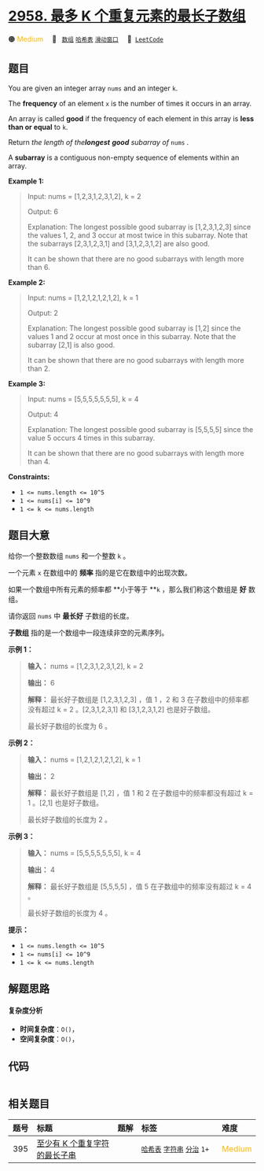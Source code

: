 # [2958. 最多 K 个重复元素的最长子数组](https://leetcode.com/problems/length-of-longest-subarray-with-at-most-k-frequency)

🟠 <font color=#ffb800>Medium</font>&emsp; 🔖&ensp; [`数组`](/outline/tag/array.md) [`哈希表`](/outline/tag/hash-table.md) [`滑动窗口`](/outline/tag/sliding-window.md)&emsp; 🔗&ensp;[`LeetCode`](https://leetcode.com/problems/length-of-longest-subarray-with-at-most-k-frequency)

## 题目

You are given an integer array `nums` and an integer `k`.

The **frequency** of an element `x` is the number of times it occurs in an
array.

An array is called **good** if the frequency of each element in this array is
**less than or equal** to `k`.

Return _the length of the**longest** **good** subarray of_ `nums` _._

A **subarray** is a contiguous non-empty sequence of elements within an array.



**Example 1:**

> Input: nums = [1,2,3,1,2,3,1,2], k = 2
> 
> Output: 6
> 
> Explanation: The longest possible good subarray is [1,2,3,1,2,3] since the values 1, 2, and 3 occur at most twice in this subarray. Note that the subarrays [2,3,1,2,3,1] and [3,1,2,3,1,2] are also good.
> 
> It can be shown that there are no good subarrays with length more than 6.

**Example 2:**

> Input: nums = [1,2,1,2,1,2,1,2], k = 1
> 
> Output: 2
> 
> Explanation: The longest possible good subarray is [1,2] since the values 1 and 2 occur at most once in this subarray. Note that the subarray [2,1] is also good.
> 
> It can be shown that there are no good subarrays with length more than 2.

**Example 3:**

> Input: nums = [5,5,5,5,5,5,5], k = 4
> 
> Output: 4
> 
> Explanation: The longest possible good subarray is [5,5,5,5] since the value 5 occurs 4 times in this subarray.
> 
> It can be shown that there are no good subarrays with length more than 4.

**Constraints:**

  * `1 <= nums.length <= 10^5`
  * `1 <= nums[i] <= 10^9`
  * `1 <= k <= nums.length`


## 题目大意

给你一个整数数组 `nums` 和一个整数 `k` 。

一个元素 `x` 在数组中的 **频率**  指的是它在数组中的出现次数。

如果一个数组中所有元素的频率都 **小于等于  **`k` ，那么我们称这个数组是 **好**  数组。

请你返回 `nums` 中 **最长好**  子数组的长度。

**子数组** 指的是一个数组中一段连续非空的元素序列。



**示例 1：**

> 
> 
> 
> 
> 
> **输入：** nums = [1,2,3,1,2,3,1,2], k = 2
> 
> **输出：** 6
> 
> **解释：** 最长好子数组是 [1,2,3,1,2,3] ，值 1 ，2 和 3 在子数组中的频率都没有超过 k = 2 。[2,3,1,2,3,1] 和 [3,1,2,3,1,2] 也是好子数组。
> 
> 最长好子数组的长度为 6 。
> 
> 

**示例 2：**

> 
> 
> 
> 
> 
> **输入：** nums = [1,2,1,2,1,2,1,2], k = 1
> 
> **输出：** 2
> 
> **解释：** 最长好子数组是 [1,2] ，值 1 和 2 在子数组中的频率都没有超过 k = 1 。[2,1] 也是好子数组。
> 
> 最长好子数组的长度为 2 。
> 
> 

**示例 3：**

> 
> 
> 
> 
> 
> **输入：** nums = [5,5,5,5,5,5,5], k = 4
> 
> **输出：** 4
> 
> **解释：** 最长好子数组是 [5,5,5,5] ，值 5 在子数组中的频率没有超过 k = 4 。
> 
> 最长好子数组的长度为 4 。
> 
> 



**提示：**

  * `1 <= nums.length <= 10^5`
  * `1 <= nums[i] <= 10^9`
  * `1 <= k <= nums.length`


## 解题思路

#### 复杂度分析

- **时间复杂度**：`O()`，
- **空间复杂度**：`O()`，

## 代码

```javascript

```

## 相关题目

<!-- prettier-ignore -->
| 题号 | 标题 | 题解 | 标签 | 难度 |
| :------: | :------ | :------: | :------ | :------ |
| 395 | [至少有 K 个重复字符的最长子串](https://leetcode.com/problems/longest-substring-with-at-least-k-repeating-characters) |  |  [`哈希表`](/outline/tag/hash-table.md) [`字符串`](/outline/tag/string.md) [`分治`](/outline/tag/divide-and-conquer.md) `1+` | <font color=#ffb800>Medium</font> |

<style>
.blue {
    background-color: #096dd9;
    padding: 0.25rem 0.5rem;
    margin: 0;
    font-size: 0.85em;
    border-radius: 3px;
    color: white;
    font-weight: 500;
}
table th:first-of-type { width: 10%; }
table th:nth-of-type(2) { width: 35%; }
table th:nth-of-type(3) { width: 10%; }
table th:nth-of-type(4) { width: 35%; }
table th:nth-of-type(5) { width: 10%; }
</style>
